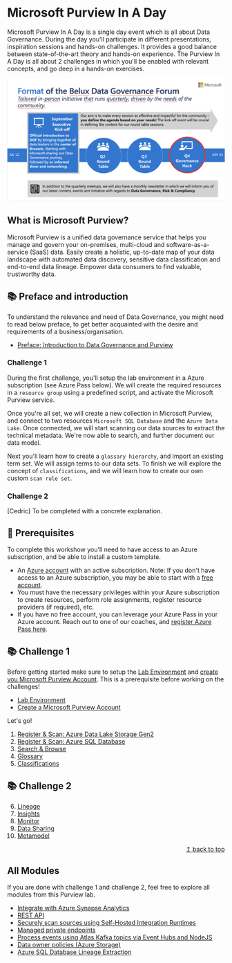 # Microsoft Purview In A Day

Microsoft Purview In A Day is a single day event which is all about Data Governance. During the day you'll participate in different presentations, inspiration sessions and hands-on challenges. It provides a good balance between state-of-the-art theory and hands-on experience. The Purview In A Day is all about 2 challenges in which you'll be enabled with relevant concepts, and go deep in a hands-on exercises.

![Mission statement](./assets/dgf-mission-statement.png)

## What is Microsoft Purview?

Microsoft Purview is a unified data governance service that helps you manage and govern your on-premises, multi-cloud and software-as-a-service (SaaS) data. Easily create a holistic, up-to-date map of your data landscape with automated data discovery, sensitive data classification and end-to-end data lineage. Empower data consumers to find valuable, trustworthy data.

## :books: Preface and introduction

To understand the relevance and need of Data Governance, you might need to read below preface, to get better acquainted with the desire and requirements of a business/organisation.

- [Preface: Introduction to Data Governance and Purview](./modules/preface.md)

### Challenge 1

During the first challenge, you'll setup the lab environment in a Azure subscription (see Azure Pass below). We will create the required resources in a `resource group` using a predefined script, and activate the Microsoft Purview service.

Once you're all set, we will create a new collection in Microsoft Purview, and connect to two resources `Microsoft SQL Database` and the `Azure Data Lake`. Once connected, we will start scanning our data sources to extract the technical metadata. We're now able to search, and further document our data model.

Next you'll learn how to create a `glossary hierarchy`, and import an existing term set. We will assign terms to our data sets. To finish we will explore the concept of `classifications`, and we will learn how to create our own custom `scan rule set`.

### Challenge 2

[Cedric] To be completed with a concrete explanation.

## :thinking: Prerequisites

To complete this workshow you'll need to have access to an Azure subscription, and be able to install a custom template.

- An [Azure account](https://azure.microsoft.com/free/) with an active subscription. Note: If you don't have access to an Azure subscription, you may be able to start with a [free account](https://www.azure.com/free).
- You must have the necessary privileges within your Azure subscription to create resources, perform role assignments, register resource providers (if required), etc.
- If you have no free account, you can leverage your Azure Pass in your Azure account. Reach out to one of our coaches, and [register Azure Pass here](https://azure.microsoft.com/en-us/pricing/offers/azure-pass/).

## :books: Challenge 1

Before getting started make sure to setup the [Lab Environment](./challenge1/module00.md) and [create you Microsoft Purview Account](./challenge1/module01.md). This is a prerequisite before working on the challenges!

- [Lab Environment](./challenge1/module00.md)
- [Create a Microsoft Purview Account](./challenge1/module01.md)

Let's go!

1. [Register & Scan: Azure Data Lake Storage Gen2 ](./challenge1/module02a.md)
2. [Register & Scan: Azure SQL Database](./challenge1/module02b.md)
3. [Search & Browse](./challenge1/module03.md)
4. [Glossary](./challenge1/module04.md)
5. [Classifications](./challenge1/module05.md)

## :books: Challenge 2

6. [Lineage](./challenge1/module06.md)
7. [Insights](./challenge2/module07.md)
8. [Monitor](./challenge2/module08.md)
9. [Data Sharing](./challenge2/module16.md)
10. [Metamodel](./challenge2/module17.md)

<div align="right"><a href="#microsoft-purview-workshop">↥ back to top</a></div>

## All Modules

If you are done with challenge 1 and challenge 2, feel free to explore all modules from this Purview lab.

- [Integrate with Azure Synapse Analytics](./modules/module09.md)
- [REST API](./modules/module10.md)
- [Securely scan sources using Self-Hosted Integration Runtimes](./modules/module11.md)
- [Managed private endpoints](./modules/module12.md)
- [Process events using Atlas Kafka topics via Event Hubs and NodeJS](./modules/module13.md)
- [Data owner policies (Azure Storage)](./modules/module14.md)
- [Azure SQL Database Lineage Extraction](./modules/module15.md)

